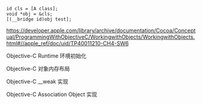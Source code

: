 ```
id cls = [A class];
void *obj = &cls;
[(__bridge id)obj test];

```



https://developer.apple.com/library/archive/documentation/Cocoa/Conceptual/ProgrammingWithObjectiveC/WorkingwithObjects/WorkingwithObjects.html#//apple_ref/doc/uid/TP40011210-CH4-SW6





Objective-C Runtime 环境初始化

Objective-C 对象内存布局

Objective-C __weak 实现

Objective-C Association Object 实现

